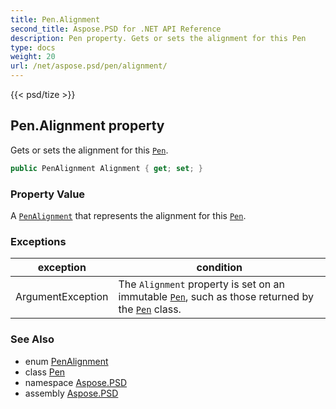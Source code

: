 ```yaml
---
title: Pen.Alignment
second_title: Aspose.PSD for .NET API Reference
description: Pen property. Gets or sets the alignment for this Pen
type: docs
weight: 20
url: /net/aspose.psd/pen/alignment/
---
```

{{< psd/tize >}}
## Pen.Alignment property

Gets or sets the alignment for this [`Pen`](../).

```csharp
public PenAlignment Alignment { get; set; }
```

### Property Value

A [`PenAlignment`](../../penalignment/) that represents the alignment for this [`Pen`](../).

### Exceptions

| exception | condition |
| --- | --- |
| ArgumentException | The `Alignment` property is set on an immutable [`Pen`](../), such as those returned by the [`Pen`](../) class. |

### See Also

* enum [PenAlignment](../../penalignment/)
* class [Pen](../)
* namespace [Aspose.PSD](../../../aspose.psd/)
* assembly [Aspose.PSD](../../../)


